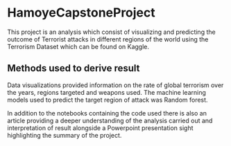 # HamoyeCapstoneProject
This project is an analysis which consist of visualizing and predicting the outcome of Terrorist attacks in different regions of the world using the Terrorism Dataset which can be found on Kaggle.

## Methods used to derive result
Data visualizations provided information on the rate of global terrorism over the years, regions targeted and weapons used. 
The machine learning models used to predict the target region of attack was Random forest.

In addition to the notebooks containing the code used there is also an article providing a deeper understanding of the analysis carried out and interpretation of result alongside a Powerpoint presentation sight highlighting the summary of the project.

